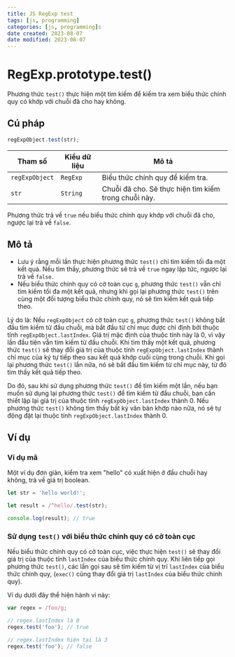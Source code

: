 ```yaml
---
title: JS RegExp test
tags: [js, programming]
categories: [js, programming]s
date created: 2023-08-07
date modified: 2023-08-07
---
```


# RegExp.prototype.test()

Phương thức `test()` thực hiện một tìm kiếm để kiểm tra xem biểu thức chính quy có khớp với chuỗi đã cho hay không.

## Cú pháp

```js
regExpObject.test(str);
```

| Tham số        | Kiểu dữ liệu | Mô tả                                   |
| -------------- | ------------ | -------------------------------------- |
| `regExpObject` | `RegExp`     | Biểu thức chính quy để kiểm tra.         |
| `str`          | `String`     | Chuỗi đã cho. Sẽ thực hiện tìm kiếm trong chuỗi này. |

Phương thức trả về `true` nếu biểu thức chính quy khớp với chuỗi đã cho, ngược lại trả về `false`.

## Mô tả

- Lưu ý rằng mỗi lần thực hiện phương thức `test()` chỉ tìm kiếm tối đa một kết quả. Nếu tìm thấy, phương thức sẽ trả về `true` ngay lập tức, ngược lại trả về `false`.
- Nếu biểu thức chính quy có cờ toàn cục `g`, phương thức `test()` vẫn chỉ tìm kiếm tối đa một kết quả, nhưng khi gọi lại phương thức `test()` trên cùng một đối tượng biểu thức chính quy, nó sẽ tìm kiếm kết quả tiếp theo.

Lý do là: Nếu `regExpObject` có cờ toàn cục `g`, phương thức `test()` không bắt đầu tìm kiếm từ đầu chuỗi, mà bắt đầu từ chỉ mục được chỉ định bởi thuộc tính `regExpObject.lastIndex`. Giá trị mặc định của thuộc tính này là 0, vì vậy lần đầu tiên vẫn tìm kiếm từ đầu chuỗi. Khi tìm thấy một kết quả, phương thức `test()` sẽ thay đổi giá trị của thuộc tính `regExpObject.lastIndex` thành chỉ mục của ký tự tiếp theo sau kết quả khớp cuối cùng trong chuỗi. Khi gọi lại phương thức `test()` lần nữa, nó sẽ bắt đầu tìm kiếm từ chỉ mục này, từ đó tìm thấy kết quả tiếp theo.

Do đó, sau khi sử dụng phương thức `test()` để tìm kiếm một lần, nếu bạn muốn sử dụng lại phương thức `test()` để tìm kiếm từ đầu chuỗi, bạn cần thiết lập lại giá trị của thuộc tính `regExpObject.lastIndex` thành 0. Nếu phương thức `test()` không tìm thấy bất kỳ văn bản khớp nào nữa, nó sẽ tự động đặt lại thuộc tính `regExpObject.lastIndex` thành 0.

## Ví dụ

### Ví dụ mã

Một ví dụ đơn giản, kiểm tra xem "hello" có xuất hiện ở đầu chuỗi hay không, trả về giá trị boolean.

```js
let str = 'hello world!';

let result = /^hello/.test(str);

console.log(result); // true
```

### Sử dụng `test()` với biểu thức chính quy có cờ toàn cục

Nếu biểu thức chính quy có cờ toàn cục, việc thực hiện `test()` sẽ thay đổi giá trị của thuộc tính `lastIndex` của biểu thức chính quy. Khi liên tiếp gọi phương thức `test()`, các lần gọi sau sẽ tìm kiếm từ vị trí `lastIndex` của biểu thức chính quy, (`exec()` cũng thay đổi giá trị `lastIndex` của biểu thức chính quy).

Ví dụ dưới đây thể hiện hành vi này:

```js
var regex = /foo/g;

// regex.lastIndex là 0
regex.test('foo'); // true

// regex.lastIndex hiện tại là 3
regex.test('foo'); // false
```
